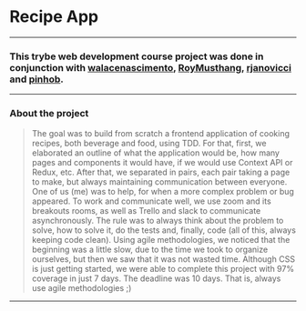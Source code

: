 # Recipe App

---

### This trybe web development course project was done in conjunction with [walacenascimento](https://github.com/walacenascimento), [RoyMusthang](https://github.com/RoyMusthang), [rjanovicci](https://github.com/rjanovicci) and [pinhob](https://github.com/pinhob).

---

### About the project

> The goal was to build from scratch a frontend application of cooking recipes, both beverage and food, using TDD. For that, first, we elaborated an outline of what the application would be, how many pages and components it would have, if we would use Context API or Redux, etc.
> After that, we separated in pairs, each pair taking a page to make, but always maintaining communication between everyone. One of us (me) was to help, for when a more complex problem or bug appeared. To work and communicate well, we use zoom and its breakouts rooms, as well as Trello and slack to communicate asynchronously.
> The rule was to always think about the problem to solve, how to solve it, do the tests and, finally, code (all of this, always keeping code clean). Using agile methodologies, we noticed that the beginning was a little slow, due to the time we took to organize ourselves, but then we saw that it was not wasted time.
> Although CSS is just getting started, we were able to complete this project with 97% coverage in just 7 days. The deadline was 10 days. That is, always use agile methodologies ;)

---

